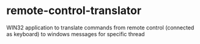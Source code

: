 # remote-control-translator
WIN32 application to translate commands from remote control (connected as keyboard) to windows messages for specific thread
